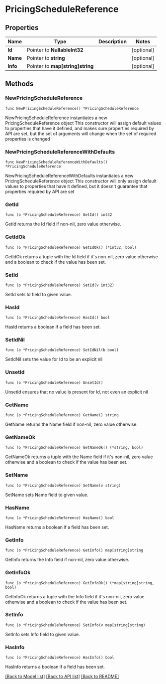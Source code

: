 # PricingScheduleReference

## Properties

Name | Type | Description | Notes
------------ | ------------- | ------------- | -------------
**Id** | Pointer to **NullableInt32** |  | [optional] 
**Name** | Pointer to **string** |  | [optional] 
**Info** | Pointer to **map[string]string** |  | [optional] 

## Methods

### NewPricingScheduleReference

`func NewPricingScheduleReference() *PricingScheduleReference`

NewPricingScheduleReference instantiates a new PricingScheduleReference object
This constructor will assign default values to properties that have it defined,
and makes sure properties required by API are set, but the set of arguments
will change when the set of required properties is changed

### NewPricingScheduleReferenceWithDefaults

`func NewPricingScheduleReferenceWithDefaults() *PricingScheduleReference`

NewPricingScheduleReferenceWithDefaults instantiates a new PricingScheduleReference object
This constructor will only assign default values to properties that have it defined,
but it doesn't guarantee that properties required by API are set

### GetId

`func (o *PricingScheduleReference) GetId() int32`

GetId returns the Id field if non-nil, zero value otherwise.

### GetIdOk

`func (o *PricingScheduleReference) GetIdOk() (*int32, bool)`

GetIdOk returns a tuple with the Id field if it's non-nil, zero value otherwise
and a boolean to check if the value has been set.

### SetId

`func (o *PricingScheduleReference) SetId(v int32)`

SetId sets Id field to given value.

### HasId

`func (o *PricingScheduleReference) HasId() bool`

HasId returns a boolean if a field has been set.

### SetIdNil

`func (o *PricingScheduleReference) SetIdNil(b bool)`

 SetIdNil sets the value for Id to be an explicit nil

### UnsetId
`func (o *PricingScheduleReference) UnsetId()`

UnsetId ensures that no value is present for Id, not even an explicit nil
### GetName

`func (o *PricingScheduleReference) GetName() string`

GetName returns the Name field if non-nil, zero value otherwise.

### GetNameOk

`func (o *PricingScheduleReference) GetNameOk() (*string, bool)`

GetNameOk returns a tuple with the Name field if it's non-nil, zero value otherwise
and a boolean to check if the value has been set.

### SetName

`func (o *PricingScheduleReference) SetName(v string)`

SetName sets Name field to given value.

### HasName

`func (o *PricingScheduleReference) HasName() bool`

HasName returns a boolean if a field has been set.

### GetInfo

`func (o *PricingScheduleReference) GetInfo() map[string]string`

GetInfo returns the Info field if non-nil, zero value otherwise.

### GetInfoOk

`func (o *PricingScheduleReference) GetInfoOk() (*map[string]string, bool)`

GetInfoOk returns a tuple with the Info field if it's non-nil, zero value otherwise
and a boolean to check if the value has been set.

### SetInfo

`func (o *PricingScheduleReference) SetInfo(v map[string]string)`

SetInfo sets Info field to given value.

### HasInfo

`func (o *PricingScheduleReference) HasInfo() bool`

HasInfo returns a boolean if a field has been set.


[[Back to Model list]](../README.md#documentation-for-models) [[Back to API list]](../README.md#documentation-for-api-endpoints) [[Back to README]](../README.md)


